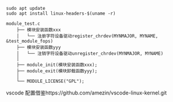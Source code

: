 
```
sudo apt update
sudo apt install linux-headers-$(uname -r)
```
```
module_test.c
    ├── 模块安装函数xxx
    │   └── 注册字符设备驱动register_chrdev(MYNMAJOR, MYNAME, &test_module_fops)
    ├── 模块安装函数yyy
    │   └── 注销字符设备驱动unregister_chrdev(MYNMAJOR, MYNAME)
    │   
    ├── module_init(模块安装函数xxx);
    ├── module_exit(模块卸载函数yyy);
    │     
    └── MODULE_LICENSE("GPL");
```
vscode 配置借鉴https://github.com/amezin/vscode-linux-kernel.git

